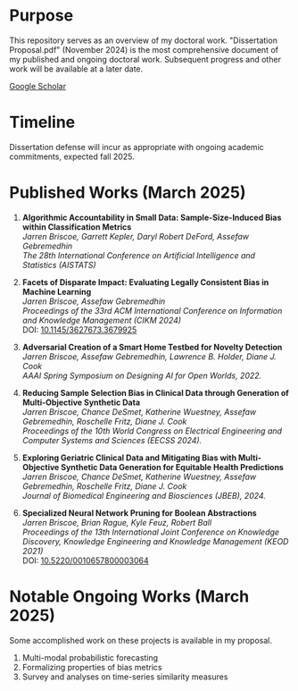 # Purpose
This repository serves as an overview of my doctoral work. "Dissertation Proposal.pdf" (November 2024) is the most comprehensive document of my published and ongoing doctoral work. Subsequent progress and other work will be available at a later date.

[Google Scholar](https://scholar.google.com/citations?user=xncWH7MAAAAJ)

# Timeline

Dissertation defense will incur as appropriate with ongoing academic commitments, expected fall 2025.

# Published Works (March 2025)

1. **Algorithmic Accountability in Small Data: Sample-Size-Induced Bias within Classification Metrics**  
   *Jarren Briscoe, Garrett Kepler, Daryl Robert DeFord, Assefaw Gebremedhin*  
   *The 28th International Conference on Artificial Intelligence and Statistics (AISTATS)*
   
2. **Facets of Disparate Impact: Evaluating Legally Consistent Bias in Machine Learning**  
   *Jarren Briscoe, Assefaw Gebremedhin*  
   *Proceedings of the 33rd ACM International Conference on Information and Knowledge Management (CIKM 2024)*  
   DOI: [10.1145/3627673.3679925](https://doi.org/10.1145/3627673.3679925)

3. **Adversarial Creation of a Smart Home Testbed for Novelty Detection**  
   *Jarren Briscoe, Assefaw Gebremedhin, Lawrence B. Holder, Diane J. Cook*  
   *AAAI Spring Symposium on Designing AI for Open Worlds, 2022.*

4. **Reducing Sample Selection Bias in Clinical Data through Generation of Multi-Objective Synthetic Data**  
   *Jarren Briscoe, Chance DeSmet, Katherine Wuestney, Assefaw Gebremedhin, Roschelle Fritz, Diane J. Cook*  
   *Proceedings of the 10th World Congress on Electrical Engineering and Computer Systems and Sciences (EECSS 2024).*

5. **Exploring Geriatric Clinical Data and Mitigating Bias with Multi-Objective Synthetic Data Generation for Equitable Health Predictions**  
   *Jarren Briscoe, Chance DeSmet, Katherine Wuestney, Assefaw Gebremedhin, Roschelle Fritz, Diane J. Cook*  
   *Journal of Biomedical Engineering and Biosciences (JBEB), 2024.*

6. **Specialized Neural Network Pruning for Boolean Abstractions**  
   *Jarren Briscoe, Brian Rague, Kyle Feuz, Robert Ball*  
   *Proceedings of the 13th International Joint Conference on Knowledge Discovery, Knowledge Engineering and Knowledge Management (KEOD 2021)*  
   DOI: [10.5220/0010657800003064](https://doi.org/10.5220/0010657800003064)

# Notable Ongoing Works (March 2025)

Some accomplished work on these projects is available in my proposal.

1. Multi-modal probabilistic forecasting
2. Formalizing properties of bias metrics
3. Survey and analyses on time-series similarity measures
